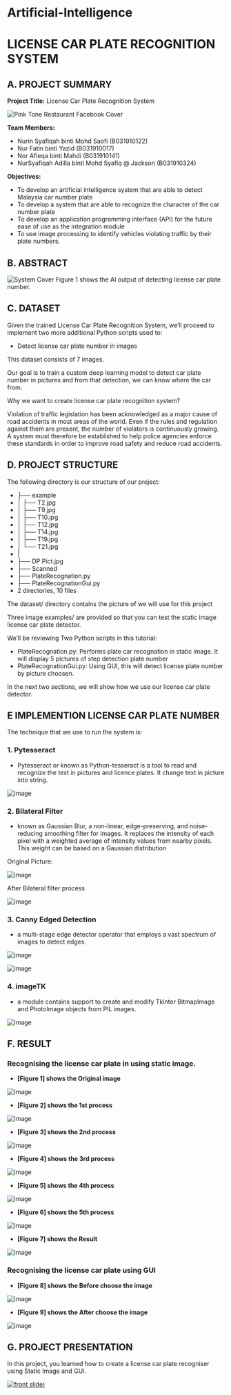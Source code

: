# Artificial-Intelligence
# LICENSE CAR PLATE RECOGNITION SYSTEM

## A. PROJECT SUMMARY



**Project Title:** License Car Plate Recognition System

![Pink Tone Restaurant Facebook Cover](https://user-images.githubusercontent.com/80866677/123492961-9aa0fe00-d64d-11eb-8ff7-b6e1df1c6c6e.png)


**Team Members:** 
- Nurin Syafiqah binti Mohd Saofi (B031910122)
- Nur Fatin binti Yazid (B031910017)
- Nor Afieqa binti Mahdi (B031910141)
- NurSyafiqah Adilla binti Mohd Syafiq @ Jackson (B031910324)


**Objectives:**
- To develop an artificial intelligence system that are able to detect Malaysia car number plate
- To develop a system that are able to recognize the character of the car number plate
- To develop an application programming interface (API) for the future ease of use as the integration module
- To use image processing to identify vehicles violating traffic by their plate numbers.


##  B. ABSTRACT 



![System Cover](https://user-images.githubusercontent.com/80866677/122080137-9b0cee00-ce30-11eb-9f67-970be4573f44.png)
Figure 1 shows the AI output of detecting license car plate number.


## C.  DATASET


Given the trained License Car Plate Recognition System, we’ll proceed to implement two more additional Python scripts used to:

- Detect license car plate number in images


This dataset consists of 7 images.

Our goal is to train a custom deep learning model to detect car plate number in pictures and from that detection, we can know where the car from.

Why we want to create license car plate recognition system?

Violation of traffic legislation has been acknowledged as a major cause of road accidents in most areas of the world. Even if the rules and regulation against them are present, the number of violators is continuously growing. A system must therefore be established to help police agencies enforce these standards in order to improve road safety and reduce road accidents.


## D.   PROJECT STRUCTURE

The following directory is our structure of our project:
- ├── example
- │   ├── T2.jpg
- │   ├── T9.jpg
- │   ├── T10.jpg
- │   ├── T12.jpg
- │   ├── T14.jpg
- │   ├── T19.jpg
- │   └── T21.jpg
- |
- ├── DP Pict.jpg
- ├── Scanned
- ├── PlateRecognation.py
- ├── PlateRecognationGui.py
- 2 directories, 10 files


The dataset/ directory contains the picture of we will use for this project

Three image examples/ are provided so that you can test the static image license car plate detector.

We’ll be reviewing Two Python scripts in this tutorial:

- PlateRecognation.py: Performs plate car recognation in static image. It will display 5 pictures of step detection plate number
- PlateRecognationGui.py: Using GUI, this will detect license plate number by picture choosen.

In the next two sections, we will show how we use our license car plate detector.



## E   IMPLEMENTION LICENSE CAR PLATE NUMBER

The technique that we use to run the system is:

### **1. Pytesseract**
- Pytesseract or known as Python-tesseract is a tool to read and recognize the text in pictures and licence plates. It change text in picture into string.

![image](https://user-images.githubusercontent.com/80866677/123432571-1e7eca00-d5fd-11eb-9b29-a491016e97c6.png)

### **2. Bilateral Filter**
- known as Gaussian Blur, a non-linear, edge-preserving, and noise-reducing smoothing filter for images. It replaces the intensity of each pixel with a weighted average of intensity values from nearby pixels. This weight can be based on a Gaussian distribution

Original Picture:                                     

![image](https://user-images.githubusercontent.com/80866677/123436784-93540300-d601-11eb-8baf-64f43bbf85d1.png)

  After Bilateral filter process

![image](https://user-images.githubusercontent.com/80866677/123436829-a070f200-d601-11eb-90d7-e7febf14837f.png)


### **3. Canny Edged Detection**
- a multi-stage edge detector operator that employs a vast spectrum of images to detect edges.

![image](https://user-images.githubusercontent.com/80866677/123434905-92ba6d00-d5ff-11eb-84c3-251e9cac3fa7.png)

![image](https://user-images.githubusercontent.com/80866677/123502381-7dd0ee80-d67e-11eb-9966-4620a935c883.png)



### **4. imageTK**
- a module contains support to create and modify Tkinter BitmapImage and PhotoImage objects from PIL images.

![image](https://user-images.githubusercontent.com/80866677/123435607-50ddf680-d600-11eb-8d63-1a0b527f7853.png)


## F.  RESULT 

### Recognising the license car plate in using static image.

- **[Figure 1] shows the Original image**

![image](https://user-images.githubusercontent.com/80866677/123509506-81796b00-d6a8-11eb-83e5-020964f51f7f.png)


- **[Figure 2] shows the 1st process**

![image](https://user-images.githubusercontent.com/80866677/123509514-89d1a600-d6a8-11eb-8f24-9aac84449749.png)


- **[Figure 3] shows the 2nd process**

![image](https://user-images.githubusercontent.com/80866677/123509469-50993600-d6a8-11eb-8bab-3f1a8f3a612d.png)


- **[Figure 4] shows the 3rd process**

![image](https://user-images.githubusercontent.com/80866677/123509526-97872b80-d6a8-11eb-8db3-cf975bb54cdd.png)


- **[Figure 5] shows the 4th process**

![image](https://user-images.githubusercontent.com/80866677/123509573-d5844f80-d6a8-11eb-880e-9c8e6c6b07ab.png)


- **[Figure 6] shows the 5th process**

![image](https://user-images.githubusercontent.com/80866677/123509577-dddc8a80-d6a8-11eb-9d77-1cbbf550ffdd.png)


- **[Figure 7] shows the Result**

![image](https://user-images.githubusercontent.com/80866677/123509587-ea60e300-d6a8-11eb-95d5-5d5bad58dc37.png)



### Recognising the license car plate using GUI

- **[Figure 8] shows the Before choose the image**

![image](https://user-images.githubusercontent.com/80866677/123509601-fe0c4980-d6a8-11eb-8d64-2121adbed1df.png)


- **[Figure 9] shows the After choose the image**

![image](https://user-images.githubusercontent.com/80866677/123509412-f39d8000-d6a7-11eb-9c09-0c852d95d2e9.png)



## G.   PROJECT PRESENTATION 

In this project, you learned how to create a license car plate recogniser using Static Image and GUI.


[![front slide](https://user-images.githubusercontent.com/80866677/123509346-7a9e2880-d6a7-11eb-8324-05d27c59b2a8.PNG))](https://www.youtube.com/watch?v=L_80wnOgU1w "front slide")


